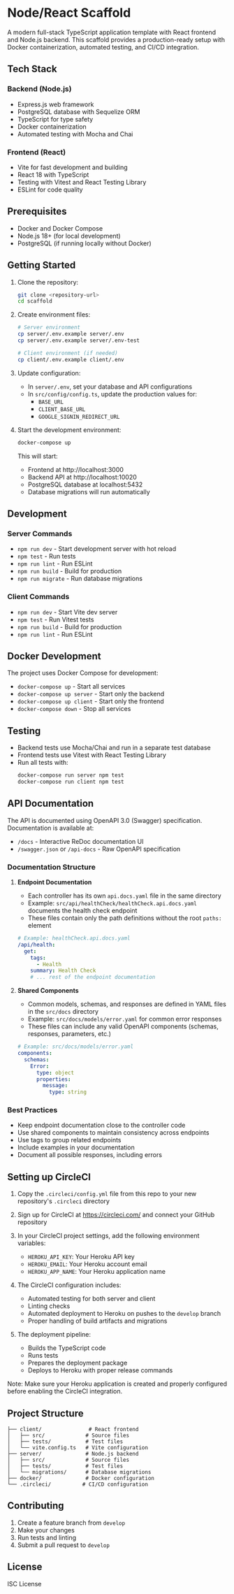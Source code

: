 # Node/React Scaffold

A modern full-stack TypeScript application template with React frontend and Node.js backend. This scaffold provides a production-ready setup with Docker containerization, automated testing, and CI/CD integration.

## Tech Stack

### Backend (Node.js)
- Express.js web framework
- PostgreSQL database with Sequelize ORM
- TypeScript for type safety
- Docker containerization
- Automated testing with Mocha and Chai

### Frontend (React)
- Vite for fast development and building
- React 18 with TypeScript
- Testing with Vitest and React Testing Library
- ESLint for code quality

## Prerequisites

- Docker and Docker Compose
- Node.js 18+ (for local development)
- PostgreSQL (if running locally without Docker)

## Getting Started

1. Clone the repository:
   ```bash
   git clone <repository-url>
   cd scaffold
   ```

2. Create environment files:
   ```bash
   # Server environment
   cp server/.env.example server/.env
   cp server/.env.example server/.env-test
   
   # Client environment (if needed)
   cp client/.env.example client/.env
   ```

3. Update configuration:
   - In `server/.env`, set your database and API configurations
   - In `src/config/config.ts`, update the production values for:
     - `BASE_URL`
     - `CLIENT_BASE_URL`
     - `GOOGLE_SIGNIN_REDIRECT_URL`

4. Start the development environment:
   ```bash
   docker-compose up
   ```

   This will start:
   - Frontend at http://localhost:3000
   - Backend API at http://localhost:10020
   - PostgreSQL database at localhost:5432
   - Database migrations will run automatically

## Development

### Server Commands
- `npm run dev` - Start development server with hot reload
- `npm test` - Run tests
- `npm run lint` - Run ESLint
- `npm run build` - Build for production
- `npm run migrate` - Run database migrations

### Client Commands
- `npm run dev` - Start Vite dev server
- `npm test` - Run Vitest tests
- `npm run build` - Build for production
- `npm run lint` - Run ESLint

## Docker Development

The project uses Docker Compose for development:

- `docker-compose up` - Start all services
- `docker-compose up server` - Start only the backend
- `docker-compose up client` - Start only the frontend
- `docker-compose down` - Stop all services

## Testing

- Backend tests use Mocha/Chai and run in a separate test database
- Frontend tests use Vitest with React Testing Library
- Run all tests with:
  ```bash
  docker-compose run server npm test
  docker-compose run client npm test
  ```

## API Documentation

The API is documented using OpenAPI 3.0 (Swagger) specification. Documentation is available at:
- `/docs` - Interactive ReDoc documentation UI
- `/swagger.json` or `/api-docs` - Raw OpenAPI specification

### Documentation Structure

1. **Endpoint Documentation**
   - Each controller has its own `api.docs.yaml` file in the same directory
   - Example: `src/api/healthCheck/healthCheck.api.docs.yaml` documents the health check endpoint
   - These files contain only the path definitions without the root `paths:` element
   ```yaml
   # Example: healthCheck.api.docs.yaml
   /api/health:
     get:
       tags:
         - Health
       summary: Health Check
       # ... rest of the endpoint documentation
   ```

2. **Shared Components**
   - Common models, schemas, and responses are defined in YAML files in the `src/docs` directory
   - Example: `src/docs/models/error.yaml` for common error responses
   - These files can include any valid OpenAPI components (schemas, responses, parameters, etc.)
   ```yaml
   # Example: src/docs/models/error.yaml
   components:
     schemas:
       Error:
         type: object
         properties:
           message:
             type: string
   ```

### Best Practices
- Keep endpoint documentation close to the controller code
- Use shared components to maintain consistency across endpoints
- Use tags to group related endpoints
- Include examples in your documentation
- Document all possible responses, including errors

## Setting up CircleCI

1. Copy the `.circleci/config.yml` file from this repo to your new repository's `.circleci` directory

2. Sign up for CircleCI at https://circleci.com/ and connect your GitHub repository

3. In your CircleCI project settings, add the following environment variables:
   - `HEROKU_API_KEY`: Your Heroku API key
   - `HEROKU_EMAIL`: Your Heroku account email
   - `HEROKU_APP_NAME`: Your Heroku application name

4. The CircleCI configuration includes:
   - Automated testing for both server and client
   - Linting checks
   - Automated deployment to Heroku on pushes to the `develop` branch
   - Proper handling of build artifacts and migrations

5. The deployment pipeline:
   - Builds the TypeScript code
   - Runs tests
   - Prepares the deployment package
   - Deploys to Heroku with proper release commands

Note: Make sure your Heroku application is created and properly configured before enabling the CircleCI integration.

## Project Structure

```
├── client/               # React frontend
│   ├── src/             # Source files
│   ├── tests/           # Test files
│   └── vite.config.ts   # Vite configuration
├── server/              # Node.js backend
│   ├── src/             # Source files
│   ├── tests/           # Test files
│   └── migrations/      # Database migrations
├── docker/              # Docker configuration
└── .circleci/          # CI/CD configuration
```

## Contributing

1. Create a feature branch from `develop`
2. Make your changes
3. Run tests and linting
4. Submit a pull request to `develop`

## License

ISC License
